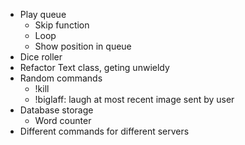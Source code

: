 - Play queue
  - Skip function
  - Loop
  - Show position in queue
- Dice roller
- Refactor Text class, geting unwieldy
- Random commands
  - !kill
  - !biglaff: laugh at most recent image sent by user
- Database storage
  - Word counter
- Different commands for different servers